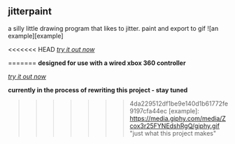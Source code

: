 ## jitterpaint

a silly little drawing program that likes to jitter. paint and export to gif
![an example][example]

<<<<<<< HEAD
[_try it out now_][1]

[1]: https://jalkobot.github.io/jitterpaint
=======
**designed for use with a wired xbox 360 controller**

[_try it out now_][1]

**currently in the process of rewriting this project - stay tuned**

[1]: https://jalkobach.github.io/jitterpaint
>>>>>>> 4da229512df1be9e140d1b61772fe9197cfa44ec
[example]: https://media.giphy.com/media/Zcox3r25FYNEdshRgQ/giphy.gif "just what this project makes"
